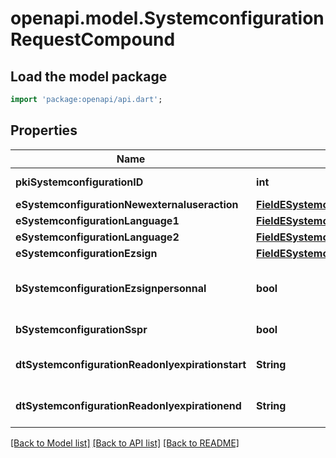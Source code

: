 # openapi.model.SystemconfigurationRequestCompound

## Load the model package
```dart
import 'package:openapi/api.dart';
```

## Properties
Name | Type | Description | Notes
------------ | ------------- | ------------- | -------------
**pkiSystemconfigurationID** | **int** | The unique ID of the Systemconfiguration | [optional] 
**eSystemconfigurationNewexternaluseraction** | [**FieldESystemconfigurationNewexternaluseraction**](FieldESystemconfigurationNewexternaluseraction.md) |  | 
**eSystemconfigurationLanguage1** | [**FieldESystemconfigurationLanguage1**](FieldESystemconfigurationLanguage1.md) |  | 
**eSystemconfigurationLanguage2** | [**FieldESystemconfigurationLanguage2**](FieldESystemconfigurationLanguage2.md) |  | 
**eSystemconfigurationEzsign** | [**FieldESystemconfigurationEzsign**](FieldESystemconfigurationEzsign.md) |  | [optional] 
**bSystemconfigurationEzsignpersonnal** | **bool** | Whether if we allow the creation of personal files in eZsign | 
**bSystemconfigurationSspr** | **bool** | Whether if we allow SSPR | 
**dtSystemconfigurationReadonlyexpirationstart** | **String** | The start date where the system will be in read only | [optional] 
**dtSystemconfigurationReadonlyexpirationend** | **String** | The end date where the system will be in read only | [optional] 

[[Back to Model list]](../README.md#documentation-for-models) [[Back to API list]](../README.md#documentation-for-api-endpoints) [[Back to README]](../README.md)


